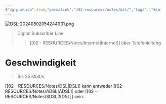 ```yaml
---
{"dg-publish":true,"permalink":"/02-resources/notes/dsl/","tags":["#informatik/hardware","#informatik/netzwerk"],"noteIcon":"","updated":"2025-09-10T17:00:09.000+02:00"}
---
```


![DSL-20240802054244931.png](/img/user/02%20-%20RESOURCES/Files/IMG/DSL-20240802054244931.png)
>Digital Subscriber Line
>>[[02 - RESOURCES/Notes/Internet\|Internet]] über Telefonleitung

# Geschwindigkeit
>Bis 25 Mbit/s

[[02 - RESOURCES/Notes/DSL\|DSL]] kann entweder [[02 - RESOURCES/Notes/ADSL\|ADSL]] oder [[02 - RESOURCES/Notes/SDSL\|SDSL]] sein.
